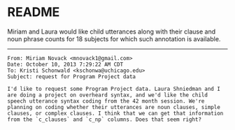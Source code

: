 # README

Miriam and Laura would like child utterances along with their clause and noun
phrase counts for 18 subjects for which such annotation is available.

---

    From: Miriam Novack <mnovack1@gmail.com>
    Date: October 10, 2013 7:29:22 AM CDT
    To: Kristi Schonwald <kschonwa@uchicago.edu>
    Subject: request for Program Project data

    I'd like to request some Program Project data. Laura Shniedman and I are doing a project on overheard syntax, and we'd like the child speech utterance syntax coding from the 42 month session. We're planning on coding whether their utterances are noun clauses, simple clauses, or complex clauses. I think that we can get that information from the `c_clauses` and `c_np` columns. Does that seem right?
